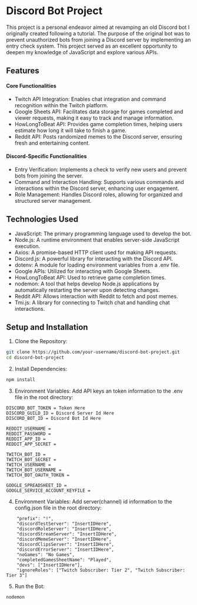 
# Discord Bot Project

This project is a personal endeavor aimed at revamping an old Discord bot I originally created following a tutorial. The purpose of the original bot was to prevent unauthorized bots from joining a Discord server by implementing an entry check system. This project served as an excellent opportunity to deepen my knowledge of JavaScript and explore various APIs.

## Features

#### Core Functionalities
- Twitch API Integration: Enables chat integration and command recognition within the Twitch platform.
- Google Sheets API: Facilitates data storage for games completed and viewer requests, making it easy to track and manage information.
- HowLongToBeat API: Provides game completion times, helping users estimate how long it will take to finish a game.
- Reddit API: Posts randomized memes to the Discord server, ensuring fresh and entertaining content.

#### Discord-Specific Functionalities
- Entry Verification: Implements a check to verify new users and prevent bots from joining the server.
- Command and Interaction Handling: Supports various commands and interactions within the Discord server, enhancing user engagement.
- Role Management: Handles Discord roles, allowing for organized and structured server management.

## Technologies Used
- JavaScript: The primary programming language used to develop the bot.
- Node.js: A runtime environment that enables server-side JavaScript execution.
- Axios: A promise-based HTTP client used for making API requests.
- Discord.js: A powerful library for interacting with the Discord API.
- dotenv: A module for loading environment variables from a .env file.
- Google APIs: Utilized for interacting with Google Sheets.
- HowLongToBeat API: Used to retrieve game completion times.
- nodemon: A tool that helps develop Node.js applications by automatically restarting the server upon detecting changes.
- Reddit API: Allows interaction with Reddit to fetch and post memes.
- Tmi.js: A library for connecting to Twitch chat and handling chat interactions.
## Setup and Installation

1. Clone the Repository:

```bash
git clone https://github.com/your-username/discord-bot-project.git
cd discord-bot-project
```
2. Install Dependencies:
```bash
npm install
```
3. Environment Variables:
Add API keys an token information to the .env file in the root directory:
```env
DISCORD_BOT_TOKEN = Token Here
DISCORD_GUILD_ID = Discord Server Id Here
DISCORD_BOT_ID = Discord Bot Id Here

REDDIT_USERNAME = 
REDDIT_PASSWORD = 
REDDIT_APP_ID = 
REDDIT_APP_SECRET = 

TWITCH_BOT_ID = 
TWITCH_BOT_SECRET = 
TWITCH_USERNAME = 
TWITCH_BOT_USERNAME = 
TWITCH_BOT_OAUTH_TOKEN = 

GOOGLE_SPREADSHEET_ID = 
GOOGLE_SERVICE_ACCOUNT_KEYFILE = 
```
4. Environment Variables:
Add server(channel) id information to the config.json file in the root directory:
```Config
    "prefix": "!",
    "discordTestServer": "InsertIDHere",
    "discordRoleServer": "InsertIDHere",
    "discordStreamServer": "InsertIDHere",
    "discordMemeServer": "InsertIDHere",
    "discordClipsServer": "InsertIDHere",
    "discordErrorServer": "InsertIDHere",
    "noGames": "No Games",
    "completedGamesSheetName": "Played",
    "devs": ["InsertIDHere"],
    "ignoreRoles": ["Twitch Subscriber: Tier 2", "Twitch Subscriber: Tier 3"]
```
5. Run the Bot:
```bash
nodemon
```

